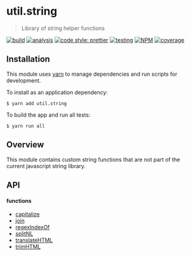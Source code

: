 # util.string

> Library of string helper functions

[![build](https://travis-ci.org/jmquigley/util.string.svg?branch=master)](https://travis-ci.org/jmquigley/util.string)
[![analysis](https://img.shields.io/badge/analysis-tslint-9cf.svg)](https://palantir.github.io/tslint/)
[![code style: prettier](https://img.shields.io/badge/code_style-prettier-ff69b4.svg?style=flat-square)](https://github.com/prettier/prettier)
[![testing](https://img.shields.io/badge/testing-jest-blue.svg)](https://facebook.github.io/jest/)
[![NPM](https://img.shields.io/npm/v/util.string.svg)](https://www.npmjs.com/package/util.string)
[![coverage](https://coveralls.io/repos/github/jmquigley/util.string/badge.svg?branch=master)](https://coveralls.io/github/jmquigley/util.string?branch=master)


## Installation

This module uses [yarn](https://yarnpkg.com/en/) to manage dependencies and run scripts for development.

To install as an application dependency:
```
$ yarn add util.string
```

To build the app and run all tests:
```
$ yarn run all
```


## Overview
This module contains custom string functions that are not part of the current javascript string library.


## API

#### functions

- [capitalize](docs/index.md#capitalize)
- [join](docs/index.md#join)
- [regexIndexOf](docs/index.md#regexIndexOf)
- [splitNL](docs/index.md#translateHTML)
- [translateHTML](docs/index.md#translateHTML)
- [trimHTML](docs/index.md#trimHTML)
